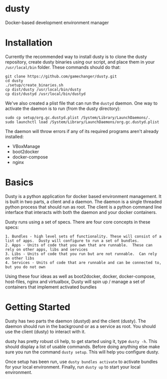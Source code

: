 # dusty
Docker-based development environment manager



# Installation
Currently the recommended way to install dusty is to clone the dusty repository, create dusty binaries using our script, and place them in your `/usr/local/bin` folder.
These commands should do that:
```
git clone https://github.com/gamechanger/dusty.git
cd dusty
./setup/create_binaries.sh
cp dist/dusty /usr/local/bin/dusty
cp dist/dustyd /usr/local/bin/dustyd
```

We've also created a plist file that can run the `dustyd` daemon.
One way to activate the daemon is to run (from the dusty directory):
```
sudo cp setup/org.gc.dustyd.plist /System/Library/LaunchDaemons/.
sudo launchctl load /System/Library/LaunchDaemons/org.gc.dustyd.plist
```
The daemon will throw errors if any of its required programs aren't already installed:
 * VBoxManage
 * boot2docker
 * docker-compose
 * nginx

# Basics
Dusty is a python application for docker based environment management.  It is built in two parts, a client and a daemon.  The daemon is a single threaded python process that should run as root.  The client is a python command line interface that interacts with both the daemon and your docker containers.

Dusty runs using a set of specs. There are four core concepts in these specs:

    1. Bundles - high level sets of functionality. These will consist of a list of apps.  Dusty will configure to run a set of bundles.
    2. Apps - Units of code that you own that are runnable.  These can rely on other apps, libs and services
    3. Libs - Units of code that you run but are not runnable.  Can rely on other libs
    4. Services - Units of code that are runnable and can be connected to, but you do not own

Using these four ideas as well as boot2docker, docker, docker-compose, host-files, nginx and virtualbox, Dusty will spin up / manage a set of containers that implement activated bundles

# Getting Started
Dusty has two parts the daemon (dustyd) and the client (dusty).  The daemon should run in the background or as a service as root.  You should use the client (dusty) to interact with it.

dusty has pretty robust cli help, to get started using it, type `dusty -h`.  This should display a list of usable commands.
Before doing anything else make sure you run the command `dusty setup`. This will help you configure dusty.

Once setup has been run, use `dusty bundles activate` to activate bundles for your local environment.
Finally, run `dusty up` to start your local environment.
